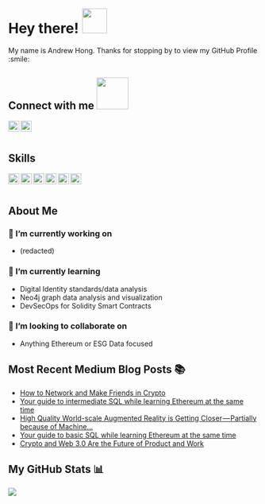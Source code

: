 
# Hey there! <img src = "https://raw.githubusercontent.com/MartinHeinz/MartinHeinz/master/wave.gif" width = 50px>

<div size='20px'> My name is Andrew Hong. Thanks for stopping by to view my GitHub Profile :smile: 
<h2> Connect with me <img src='https://raw.githubusercontent.com/ShahriarShafin/ShahriarShafin/main/Assets/handshake.gif' width="64px"> </h2>
<a href = 'https://www.linkedin.com/in/andrew-hong-nyc'> <img width = '22px' align= 'left' src="https://raw.githubusercontent.com/rahulbanerjee26/githubAboutMeGenerator/main/icons/linked-in-alt.svg"/></a> 
<a href = 'https://medium.com/@andrew.hong'> <img width = '22px' align= 'left' src="https://raw.githubusercontent.com/rahulbanerjee26/githubAboutMeGenerator/main/icons/medium.svg"/></a> 
</div>
<br></br>

## Skills 
<img width ='22px' align='left' src ='https://raw.githubusercontent.com/rahulbanerjee26/githubAboutMeGenerator/main/icons/python.svg'>
<img width ='22px' align='left' src ='https://miro.medium.com/max/4000/0*yqbRInqX0ZRUlVS0'>
<img width ='22px' align='left' src ='https://raw.githubusercontent.com/rahulbanerjee26/githubAboutMeGenerator/main/icons/unity.svg'>
<img width ='22px' align='left' src ='https://raw.githubusercontent.com/rahulbanerjee26/githubAboutMeGenerator/main/icons/tensorflow.svg'>
<img width ='22px' align='left' src ='https://raw.githubusercontent.com/rahulbanerjee26/githubAboutMeGenerator/main/icons/reactjs.svg'>
<img width ='22px' align='left' src ='https://raw.githubusercontent.com/rahulbanerjee26/githubAboutMeGenerator/main/icons/nodejs.svg'>
<br></br>

## About Me

### 🔭 I’m currently working on 
- (redacted)
 
### 🌱 I’m currently learning
- Digital Identity standards/data analysis
- Neo4j graph data analysis and visualization
- DevSecOps for Solidity Smart Contracts

###  👯 I’m looking to collaborate on
- Anything Ethereum or ESG Data focused

## Most Recent Medium Blog Posts :books:

<!-- BLOG-POST-LIST:START -->
- [How to Network and Make Friends in Crypto](https://medium.com/coinmonks/how-to-network-and-make-friends-in-crypto-796e123e9584?source=rss-ad1e6939064c------2)
- [Your guide to intermediate SQL while learning Ethereum at the same time](https://towardsdatascience.com/your-guide-to-intermediate-sql-while-learning-ethereum-at-the-same-time-7b25119ef1e2?source=rss-ad1e6939064c------2)
- [High Quality World-scale Augmented Reality is Getting Closer — Partially because of Machine…](https://towardsdatascience.com/high-quality-world-scale-augmented-reality-is-getting-closer-partially-because-of-machine-975a68fa6fe5?source=rss-ad1e6939064c------2)
- [Your guide to basic SQL while learning Ethereum at the same time](https://towardsdatascience.com/your-guide-to-basic-sql-while-learning-ethereum-at-the-same-time-9eac17a05929?source=rss-ad1e6939064c------2)
- [Crypto and Web 3.0 Are the Future of Product and Work](https://medium.com/coinmonks/crypto-and-web-3-0-are-the-future-of-product-and-work-3d19e3733181?source=rss-ad1e6939064c------2)
<!-- BLOG-POST-LIST:END -->

## My GitHub Stats 📊 
<img align="left" src="https://github-readme-stats.vercel.app/api?username=andrewhong5297&count_private=true&show_icons=true&theme=radical" />


